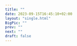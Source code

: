 ```yaml
---
title: ""
date: 2023-09-15T16:45:10+02:00
layout: "single.html"
BigPic: ""
prev: ""
next: ""
draft: false
---
```


<!-- Unter diesem Kommentar bitte den Text eingeben -->